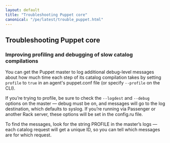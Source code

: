 ```yaml
---
layout: default
title: "Troubleshooting Puppet core"
canonical: "/pe/latest/trouble_puppet.html"
---
```


Troubleshooting Puppet core
-----

### Improving profiling and debugging of slow catalog compilations

You can get the Puppet master to log additional debug-level messages about how much time each step of its catalog compilation takes by setting `profile` to `true` in an agent's puppet.conf file (or specify `--profile` on the CLI).

If you’re trying to profile, be sure to check the `--logdest` and `--debug` options on the master — debug must be on, and messages will go to the log destination, which defaults to syslog. If you’re running via Passenger or another Rack server, these options will be set in the config.ru file.

To find the messages, look for the string PROFILE in the master’s logs — each catalog request will get a unique ID, so you can tell which messages are for which request.


